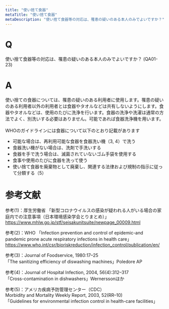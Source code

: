 ```yaml
---
title: "使い捨て食器"
metaTitle: "使い捨て食器"
metaDescription: "使い捨て食器等の対応は、罹患の疑いのある本人のみでよいですか？"
---
```


# Q
使い捨て食器等の対応は、罹患の疑いのある本人のみでよいですか？
(QA01-23)
​
# A
使い捨ての食器については、罹患の疑いのある利用者に使用します。罹患の疑いのある利用者以外の利用者とは食器やタオルなどは共有しないようにします。食器やタオルなどは、使用のたびに洗浄を行います。食器の洗浄や洗濯は通常の方法でよく、別洗いする必要はありません。可能であれば食器洗浄機を用います。  
​  
WHOのガイドラインには食器について以下のとおり記載があります  
* 可能な場合は、再利用可能な食器を食器洗い機（3, 4）で洗う
* 食器洗い機がない場合は、洗剤で手洗いする
* 食器を手で洗う場合は、滅菌されていないゴム手袋を使用する
* 食事や使用のたびに食器を洗って使う
* 使い捨て食器を廃棄物として廃棄し、関連する法律および規制の指示に従って分類する（5）

# 参考文献
参考(1)：厚生労働省
「新型コロナウイルスの感染が疑われる人がいる場合の家庭内での注意事項（日本環境感染学会とりまとめ）」  
https://www.mhlw.go.jp/stf/seisakunitsuite/newpage_00009.html  
  
​参考(2)：WHO
「Infection prevention and control of epidemic-and pandemic prone acute respiratory infections in health care」  
https://www.who.int/csr/bioriskreduction/infection_control/publication/en/  
  
参考(3)：Journal of Foodservice, 1980:17–25  
「The sanitizing efficiency of diswashing machines」Poledore AP  
  
参考(4)：Journal of Hospital Infection, 2004, 56(4):312–317  
「Cross-contamination in dishwashers」Wernerssonほか  
  
​参考(5)：アメリカ疾病予防管理センター（CDC）  
Morbidity and Mortality Weekly Report, 2003, 52(RR–10)  
「Guidelines for environmental infection control in health-care facilities」